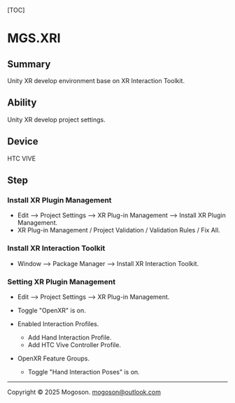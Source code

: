 [TOC]

# MGS.XRI

## Summary

Unity XR develop environment base on XR Interaction Toolkit.

## Ability

Unity XR develop project settings.

## Device

HTC VIVE

## Step

### Install XR Plugin Management

- Edit --> Project Settings --> XR Plug-in Management --> Install XR Plugin Management.
- XR Plug-in Management / Project Validation / Validation Rules / Fix All.

### Install XR Interaction Toolkit

- Window --> Package Manager --> Install XR Interaction Toolkit.

### Setting XR Plugin Management

- Edit --> Project Settings --> XR Plug-in Management.

- Toggle "OpenXR" is on.
- Enabled Interaction Profiles.
  - Add Hand Interaction Profile.
  - Add HTC Vive Controller Profile.
- OpenXR Feature Groups.
  - Toggle "Hand Interaction Poses" is on.

---

Copyright © 2025 Mogoson.	mogoson@outlook.com
